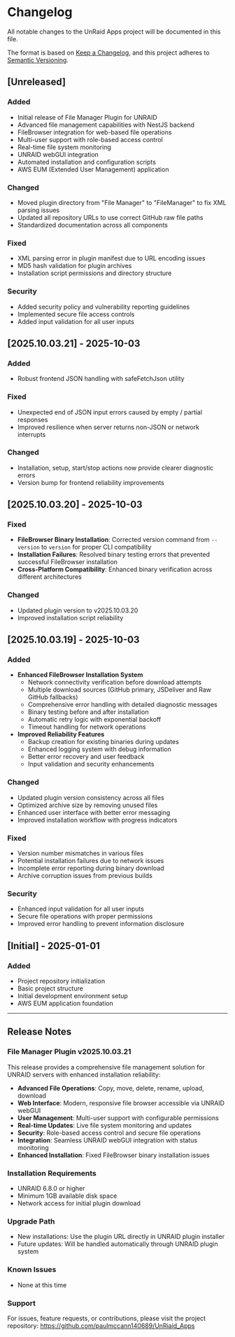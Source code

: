 # Changelog

All notable changes to the UnRaid Apps project will be documented in this file.

The format is based on [Keep a Changelog](https://keepachangelog.com/en/1.0.0/),
and this project adheres to [Semantic Versioning](https://semver.org/spec/v2.0.0.html).

## [Unreleased]

### Added
- Initial release of File Manager Plugin for UNRAID
- Advanced file management capabilities with NestJS backend
- FileBrowser integration for web-based file operations
- Multi-user support with role-based access control
- Real-time file system monitoring
- UNRAID webGUI integration
- Automated installation and configuration scripts
- AWS EUM (Extended User Management) application

### Changed
- Moved plugin directory from "File Manager" to "FileManager" to fix XML parsing issues
- Updated all repository URLs to use correct GitHub raw file paths
- Standardized documentation across all components

### Fixed
- XML parsing error in plugin manifest due to URL encoding issues
- MD5 hash validation for plugin archives
- Installation script permissions and directory structure

### Security
- Added security policy and vulnerability reporting guidelines
- Implemented secure file access controls
- Added input validation for all user inputs

## [2025.10.03.21] - 2025-10-03

### Added
- Robust frontend JSON handling with safeFetchJson utility

### Fixed
- Unexpected end of JSON input errors caused by empty / partial responses
- Improved resilience when server returns non-JSON or network interrupts

### Changed
- Installation, setup, start/stop actions now provide clearer diagnostic errors
- Version bump for frontend reliability improvements

## [2025.10.03.20] - 2025-10-03

### Fixed
- **FileBrowser Binary Installation**: Corrected version command from `--version` to `version` for proper CLI compatibility
- **Installation Failures**: Resolved binary testing errors that prevented successful FileBrowser installation
- **Cross-Platform Compatibility**: Enhanced binary verification across different architectures

### Changed
- Updated plugin version to v2025.10.03.20
- Improved installation script reliability

## [2025.10.03.19] - 2025-10-03

### Added
- **Enhanced FileBrowser Installation System**
  - Network connectivity verification before download attempts
  - Multiple download sources (GitHub primary, JSDeliver and Raw GitHub fallbacks)
  - Comprehensive error handling with detailed diagnostic messages
  - Binary testing before and after installation
  - Automatic retry logic with exponential backoff
  - Timeout handling for network operations
- **Improved Reliability Features**
  - Backup creation for existing binaries during updates
  - Enhanced logging system with debug information
  - Better error recovery and user feedback
  - Input validation and security enhancements

### Changed
- Updated plugin version consistency across all files
- Optimized archive size by removing unused files
- Enhanced user interface with better error messaging
- Improved installation workflow with progress indicators

### Fixed
- Version number mismatches in various files
- Potential installation failures due to network issues
- Incomplete error reporting during binary download
- Archive corruption issues from previous builds

### Security
- Enhanced input validation for all user inputs
- Secure file operations with proper permissions
- Improved error handling to prevent information disclosure

## [Initial] - 2025-01-01

### Added
- Project repository initialization
- Basic project structure
- Initial development environment setup
- AWS EUM application foundation

---

## Release Notes

### File Manager Plugin v2025.10.03.21
This release provides a comprehensive file management solution for UNRAID servers with enhanced installation reliability:

- **Advanced File Operations**: Copy, move, delete, rename, upload, download
- **Web Interface**: Modern, responsive file browser accessible via UNRAID webGUI
- **User Management**: Multi-user support with configurable permissions
- **Real-time Updates**: Live file system monitoring and updates
- **Security**: Role-based access control and secure file operations
- **Integration**: Seamless UNRAID webGUI integration with status monitoring
- **Enhanced Installation**: Fixed FileBrowser binary installation issues

### Installation Requirements
- UNRAID 6.8.0 or higher
- Minimum 1GB available disk space
- Network access for initial plugin download

### Upgrade Path
- New installations: Use the plugin URL directly in UNRAID plugin installer
- Future updates: Will be handled automatically through UNRAID plugin system

### Known Issues
- None at this time

### Support
For issues, feature requests, or contributions, please visit the project repository:
https://github.com/paulmccann140689/UnRiaid_Apps